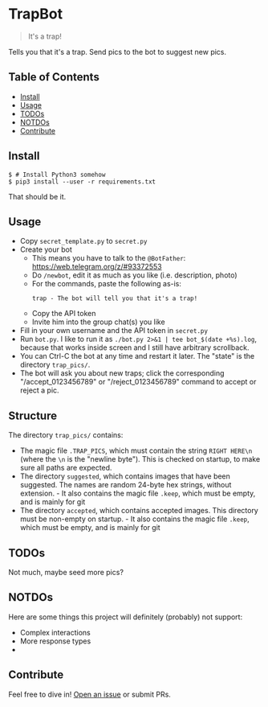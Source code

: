 # TrapBot

> It's a trap!

Tells you that it's a trap. Send pics to the bot to suggest new pics.

## Table of Contents

- [Install](#install)
- [Usage](#usage)
- [TODOs](#todos)
- [NOTDOs](#notdos)
- [Contribute](#contribute)

## Install

```console
$ # Install Python3 somehow
$ pip3 install --user -r requirements.txt
```

That should be it.

## Usage

- Copy `secret_template.py` to `secret.py`
- Create your bot
    * This means you have to talk to the `@BotFather`: https://web.telegram.org/z/#93372553
    * Do `/newbot`, edit it as much as you like (i.e. description, photo)
    * For the commands, paste the following as-is:
      ```
      trap - The bot will tell you that it's a trap!
      ```
    * Copy the API token
    * Invite him into the group chat(s) you like
- Fill in your own username and the API token in `secret.py`
- Run `bot.py`. I like to run it as `./bot.py 2>&1 | tee bot_$(date +%s).log`, because that works inside screen and I still have arbitrary scrollback.
- You can Ctrl-C the bot at any time and restart it later. The "state" is the directory `trap_pics/`.
- The bot will ask you about new traps; click the corresponding "/accept_0123456789" or "/reject_0123456789" command to accept or reject a pic.

## Structure

The directory `trap_pics/` contains:
- The magic file `.TRAP_PICS`, which must contain the string `RIGHT HERE\n` (where the `\n` is the "newline byte"). This is checked on startup, to make sure all paths are expected.
- The directory `suggested`, which contains images that have been suggested. The names are random 24-byte hex strings, without extension.
      - It also contains the magic file `.keep`, which must be empty, and is mainly for git
- The directory `accepted`, which contains accepted images. This directory must be non-empty on startup.
      - It also contains the magic file `.keep`, which must be empty, and is mainly for git

## TODOs

Not much, maybe seed more pics?

## NOTDOs

Here are some things this project will definitely (probably) not support:
* Complex interactions
* More response types
* 

## Contribute

Feel free to dive in! [Open an issue](https://github.com/BenWiederhake/der-wopper-bot/issues/new) or submit PRs.
